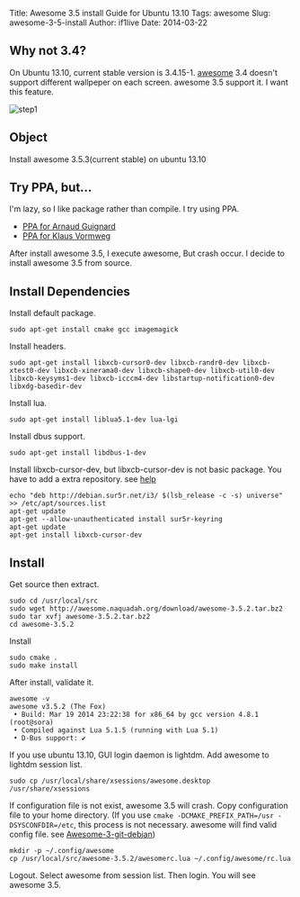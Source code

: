 Title: Awesome 3.5 install Guide for Ubuntu 13.10
Tags: awesome
Slug: awesome-3-5-install
Author: if1live
Date: 2014-03-22

## Why not 3.4?
On Ubuntu 13.10, current stable version is 3.4.15-1. [awesome][awesome] 3.4 doesn't support different wallpeper on each screen. awesome 3.5 support it. I want this feature.

![step1](|filename|../static/awesome-3-5-install/multiple-wallpaper.jpg)

## Object
Install awesome 3.5.3(current stable) on ubuntu 13.10

## Try PPA, but...
I'm lazy, so I like package rather than compile. I try using PPA.

* [PPA for Arnaud Guignard](https://launchpad.net/~aguignard/+archive/ppa)
* [PPA for Klaus Vormweg](https://launchpad.net/~klaus-vormweg/+archive/ppa)

After install awesome 3.5, I execute awesome, But crash occur.
I decide to install awesome 3.5 from source.

## Install Dependencies

Install default package.
```
sudo apt-get install cmake gcc imagemagick
```

Install headers.
```
sudo apt-get install libxcb-cursor0-dev libxcb-randr0-dev libxcb-xtest0-dev libxcb-xinerama0-dev libxcb-shape0-dev libxcb-util0-dev libxcb-keysyms1-dev libxcb-icccm4-dev libstartup-notification0-dev libxdg-basedir-dev
```

Install lua.
```
sudo apt-get install liblua5.1-dev lua-lgi
```

Install dbus support.
```
sudo apt-get install libdbus-1-dev
```

Install libxcb-cursor-dev, but libxcb-cursor-dev is not basic package. You have to add a extra repository. see [help](http://i3wm.org/docs/repositories.html#_ubuntu_repository)
```
echo "deb http://debian.sur5r.net/i3/ $(lsb_release -c -s) universe" >> /etc/apt/sources.list
apt-get update
apt-get --allow-unauthenticated install sur5r-keyring
apt-get update
apt-get install libxcb-cursor-dev
```

## Install
Get source then extract.

```
sudo cd /usr/local/src
sudo wget http://awesome.naquadah.org/download/awesome-3.5.2.tar.bz2
sudo tar xvfj awesome-3.5.2.tar.bz2
cd awesome-3.5.2
```

Install
```
sudo cmake .
sudo make install
```

After install, validate it.
```
awesome -v
awesome v3.5.2 (The Fox)
 • Build: Mar 19 2014 23:22:38 for x86_64 by gcc version 4.8.1 (root@sora)
 • Compiled against Lua 5.1.5 (running with Lua 5.1)
 • D-Bus support: ✔
```

If you use ubuntu 13.10, GUI login daemon is lightdm. Add awesome to lightdm session list.

```
sudo cp /usr/local/share/xsessions/awesome.desktop /usr/share/xsessions
```

If configuration file is not exist, awesome 3.5 will crash. Copy configuration file to your home directory. (If you use ```cmake -DCMAKE_PREFIX_PATH=/usr -DSYSCONFDIR=/etc```, this process is not necessary. awesome will find valid config file. see [Awesome-3-git-debian][awesome-3-git-debian])

```
mkdir -p ~/.config/awesome
cp /usr/local/src/awesome-3.5.2/awesomerc.lua ~/.config/awesome/rc.lua
```

Logout. Select awesome from session list. Then login. You will see awesome 3.5.

[awesome]: http://awesome.naquadah.org/
[awesome-3-git-debian]: http://awesome.naquadah.org/wiki/Awesome-3-git-debian
